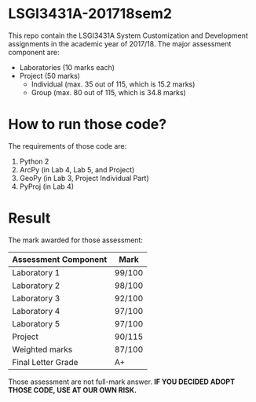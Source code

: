 # LSGI3431A-201718sem2

This repo contain the LSGI3431A System Customization and Development assignments in the academic year of 2017/18.
The major assessment component are:
* Laboratories (10 marks each)
* Project (50 marks)
	* Individual (max. 35 out of 115, which is 15.2 marks)
	* Group (max. 80 out of 115, which is 34.8 marks)

# How to run those code?

The requirements of those code are:
1. Python 2
2. ArcPy (in Lab 4, Lab 5, and Project)
3. GeoPy (in Lab 3, Project Individual Part)
4. PyProj (in Lab 4)

# Result

The mark awarded for those assessment:

Assessment Component |  Mark
---------------------|---------
Laboratory 1         | 99/100
Laboratory 2         | 98/100
Laboratory 3         | 92/100
Laboratory 4         | 97/100
Laboratory 5         | 97/100
Project              | 90/115
Weighted marks       | 87/100
Final Letter Grade   |   A+

Those assessment are not full-mark answer.
**IF YOU DECIDED ADOPT THOSE CODE, USE AT OUR OWN RISK.**